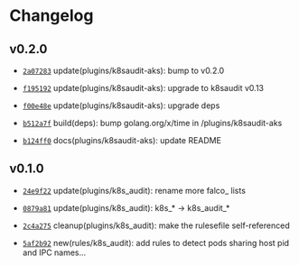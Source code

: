 # Changelog

## v0.2.0

* [`2a07283`](https://github.com/falcosecurity/plugins/commit/2a07283) update(plugins/k8saudit-aks): bump to v0.2.0

* [`f195192`](https://github.com/falcosecurity/plugins/commit/f195192) update(plugins/k8saudit-aks): upgrade to k8saudit v0.13

* [`f00e48e`](https://github.com/falcosecurity/plugins/commit/f00e48e) update(plugins/k8saudit-aks): upgrade deps

* [`b512a7f`](https://github.com/falcosecurity/plugins/commit/b512a7f) build(deps): bump golang.org/x/time in /plugins/k8saudit-aks

* [`b124ff0`](https://github.com/falcosecurity/plugins/commit/b124ff0) docs(plugins/k8saudit-aks): update README


## v0.1.0

* [`24e9f22`](https://github.com/falcosecurity/plugins/commit/24e9f22) update(plugins/k8s_audit): rename more falco_ lists

* [`0879a81`](https://github.com/falcosecurity/plugins/commit/0879a81) update(plugins/k8s_audit): k8s_* -> k8s_audit_*

* [`2c4a275`](https://github.com/falcosecurity/plugins/commit/2c4a275) cleanup(plugins/k8s_audit): make the rulesefile self-referenced

* [`5af2b92`](https://github.com/falcosecurity/plugins/commit/5af2b92) new(rules/k8s_audit): add rules to detect pods sharing host pid and IPC names...



